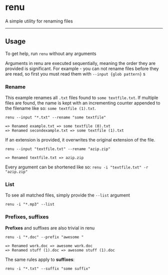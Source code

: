 # renu

A simple utility for renaming files

---

## Usage

To get help, run `renu` without any arguments

Arguments in renu are executed sequentially, meaning the order they are provided is significant. For example - you can not rename files before they are read, so first you must read them with `--input {glob pattern}`
s
### Rename

This example renames all `.txt` files found to `some textfile.txt`. If multiple files are found, the name is kept with an incrementing counter appended to the filename like so: `some textfile (1).txt`.

```
renu --input "*.txt" --rename "some textfile"

=> Renamed example.txt => some textfile (0).txt
=> Renamed secondexample.txt => some textfile (1).txt
```

If an extension is provided, it overwrites the original extension of the file.
```
renu --input "textfile.txt" --rename "azip.zip"

=> Renamed textfile.txt => azip.zip
```

Every argument can be shortened like so: `renu -i "textfile.txt" -r "azip.zip"`

### List

To see all matched files, simply provide the `--list` argument

```
renu -i "*.mp3" --list
```

### Prefixes, suffixes

**Prefixes** and suffixes are also trivial in renu

```
renu -i "*.doc" --prefix "awesome "

=> Renamed work.doc => awesome work.doc
=> Renamed stuff (1).doc => awesome stuff (1).doc
```

The same rules apply to **suffixes**:

```
renu -i "*.txt" --suffix "some suffix"
```